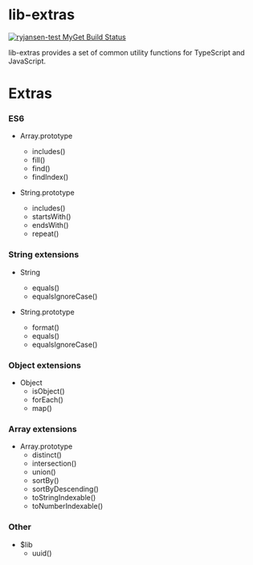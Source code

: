 # lib-extras
[![ryjansen-test MyGet Build Status](https://www.myget.org/BuildSource/Badge/ryjansen-test?identifier=cc7dfddd-6806-4b18-b3ec-f2d589023028)](https://www.myget.org/)

lib-extras provides a set of common utility functions for TypeScript and JavaScript.

# Extras

### ES6

* Array.prototype
  * includes()
  * fill()
  * find()
  * findIndex()


* String.prototype
  * includes()
  * startsWith()
  * endsWith()
  * repeat()

### String extensions

* String
  * equals()
  * equalsIgnoreCase()


* String.prototype
  * format()
  * equals()
  * equalsIgnoreCase()

### Object extensions

* Object
  * isObject()
  * forEach()
  * map()

### Array extensions

* Array.prototype
  * distinct()
  * intersection()
  * union()
  * sortBy()
  * sortByDescending()
  * toStringIndexable()
  * toNumberIndexable()
  
### Other

* $lib
  * uuid()
